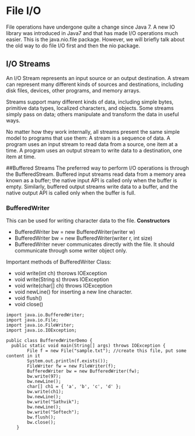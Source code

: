 # File I/O
File operations have undergone quite a change since Java 7. A new IO library was introduced in Java7 and that has made I/O operations much easier. This is the java.nio.file package. However, we will briefly talk about the old way to do file I/O first and then the nio package.


## I/O Streams
An I/O Stream represents an input source or an output destination. A stream can represent many different kinds of sources and destinations, including disk files, devices, other programs, and memory arrays.

Streams support many different kinds of data, including simple bytes, primitive data types, localized characters, and objects. Some streams simply pass on data; others manipulate and transform the data in useful ways.

No matter how they work internally, all streams present the same simple model to programs that use them: A stream is a sequence of data. A program uses an input stream to read data from a source, one item at a time. A program uses an output stream to write data to a destination, one item at time.

##Buffered Streams
The preferred way to perform I/O operations is through the BufferedStream. Buffered input streams read data from a memory area known as a buffer; the native input API is called only when the buffer is empty. Similarly, buffered output streams write data to a buffer, and the native output API is called only when the buffer is full.

### BufferedWriter
This can be used for writing character data to the file.
**Constructors**

* BufferedWriter bw = new BufferedWriter(writer w)
* BufferedWriter bw = new BufferedWriter(writer r, int size)
* BufferedWriter never communicates directly with the file. It should communicate through some writer object only.

Important methods of BufferedWriter Class:

* void write(int ch) thorows IOException
* void write(String s) throws IOException
* void write(char[] ch) throws IOException
* void newLine() for inserting a new line character.
* void flush()
* void close()

```
import java.io.BufferedWriter;
import java.io.File;
import java.io.FileWriter;
import java.io.IOException;
 
public class BufferedWriterDemo {
  public static void main(String[] args) throws IOException {
        File f = new File("sample.txt"); //create this file, put some content in it
        System.out.println(f.exists());
        FileWriter fw = new FileWriter(f);
        BufferedWriter bw = new BufferedWriter(fw);
        bw.write(97);
        bw.newLine();
        char[] ch1 = { 'a', 'b', 'c', 'd' };
        bw.write(ch1);
        bw.newLine();
        bw.write("Sathvik");
        bw.newLine();
        bw.write("Softech");
        bw.flush();
        bw.close();
    }






